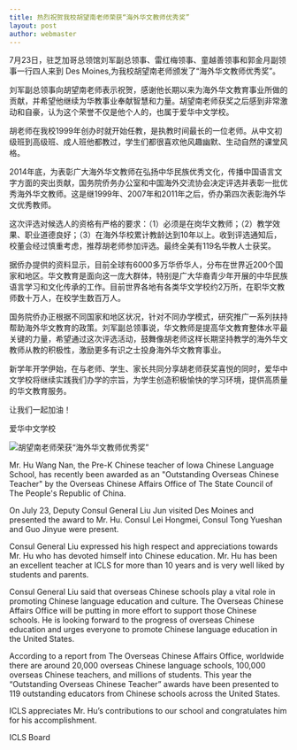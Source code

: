 ```yaml
---
title: 热烈祝贺我校胡望南老师荣获“海外华文教师优秀奖” 
layout: post
author: webmaster
---
```


7月23日，驻芝加哥总领馆刘军副总领事、雷红梅领事、童越善领事和郭金月副领事一行四人来到 Des Moines,为我校胡望南老师颁发了“海外华文教师优秀奖”。


刘军副总领事向胡望南老师表示祝贺，感谢他长期以来为海外华文教育事业所做的贡献，并希望他继续为华教事业奉献智慧和力量。胡望南老师获奖之后感到非常激动和自豪，认为这个荣誉不仅是他个人的，也属于爱华中文学校。


胡老师在我校1999年创办时就开始任教，是执教时间最长的一位老师。从中文初级班到高级班、成人班他都教过，学生们都很喜欢他风趣幽默、生动自然的课堂风格。


2014年底，为表彰广大海外华文教师在弘扬中华民族优秀文化，传播中国语言文字方面的突出贡献，国务院侨务办公室和中国海外交流协会决定评选并表彰一批优秀海外华文教师。这是继1999年、2007年和2011年之后，侨办第四次表彰海外华文优秀教师。


这次评选对候选人的资格有严格的要求：（1）必须是在岗华文教师；（2）教学效果、职业道德良好；（3）在海外华校累计教龄达到10年以上。收到评选通知后，校董会经过慎重考虑，推荐胡老师参加评选。最终全美有119名华教人士获奖。

据侨办提供的资料显示，目前全球有6000多万华侨华人，分布在世界近200个国家和地区。华文教育是面向这一庞大群体，特别是广大华裔青少年开展的中华民族语言学习和文化传承的工作。目前世界各地有各类华文学校约2万所，在职华文教师数十万人，在校学生数百万人。


国务院侨办正根据不同国家和地区状况，针对不同办学模式，研究推广一系列扶持帮助海外华文教育的政策。刘军副总领事说，华文教师是提高华文教育整体水平最关键的力量，希望通过这次评选活动，鼓舞像胡老师这样长期坚持教学的海外华文教师从教的积极性，激励更多有识之士投身海外华文教育事业。

新学年开学伊始，在与老师、学生、家长共同分享胡老师获奖喜悦的同时，爱华中文学校将继续实践我们办学的宗旨，为学生创造积极愉快的学习环境，提供高质量的华文教育服务。

让我们一起加油！


爱华中文学校

![胡望南老师荣获“海外华文教师优秀奖”](https://lh3.googleusercontent.com/xRK3DGESmCsmkLuxCG4fyIO66jtg9XvQAfegjEd1dc_xvtmFl_g=w955-h635-no "海外华文教师优秀奖")

Mr. Hu Wang Nan, the Pre-K Chinese teacher of Iowa Chinese Language School, has recently been awarded as an "Outstanding Overseas Chinese Teacher" by the Overseas Chinese Affairs Office of The State Council of The People's Republic of China.


On July 23, Deputy Consul General Liu Jun visited Des Moines and presented the award to Mr. Hu. Consul Lei Hongmei, Consul Tong Yueshan and Guo Jinyue were present.


Consul General Liu expressed his high respect and appreciations towards Mr. Hu who has devoted himself into Chinese education. Mr. Hu has been an excellent teacher at ICLS for more than 10 years and is very well liked by students and parents.


Consul General Liu said that overseas Chinese schools play a vital role in promoting Chinese language education and culture. The Overseas Chinese Affairs Office will be putting in more effort to support those Chinese schools. He is looking forward to the progress of overseas Chinese education and urges everyone to promote Chinese language education in the United States.


According to a report from The Overseas Chinese Affairs Office, worldwide there are around 20,000 overseas Chinese language schools, 100,000 overseas Chinese teachers, and millions of students. This year the “Outstanding Overseas Chinese Teacher” awards have been presented to 119 outstanding educators from Chinese schools across the United States.


ICLS appreciates Mr. Hu’s contributions to our school and congratulates him for his accomplishment.


ICLS Board